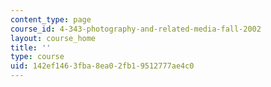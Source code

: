 ```yaml
---
content_type: page
course_id: 4-343-photography-and-related-media-fall-2002
layout: course_home
title: ''
type: course
uid: 142ef146-3fba-8ea0-2fb1-9512777ae4c0
---
```

